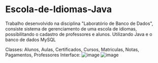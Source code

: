 # Escola-de-Idiomas-Java
Trabalho desenvolvido na disciplina "Laboratório de Banco de Dados", consiste sistema de gerenciamento de uma escola de idiomas, possibilitando o cadastro de professores e alunos. Utilizando Java e o banco de dados MySQL

Classes: Alunos, Aulas, Certificados, Cursos, Matriculas, Notas, Pagamentos, Professores
Interface:
![image](https://github.com/Letticia-Tonon/Escola-de-Idiomas-Java/assets/102087529/2b8e15a8-0223-49fc-ba7a-7c5735cdb46b)
![image](https://github.com/Letticia-Tonon/Escola-de-Idiomas-Java/assets/102087529/7bd12b45-5517-47e9-a717-ec7a909e1f68)




